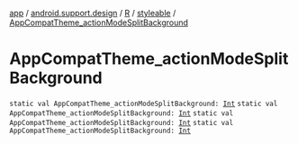 [app](../../../index.md) / [android.support.design](../../index.md) / [R](../index.md) / [styleable](index.md) / [AppCompatTheme_actionModeSplitBackground](.)

# AppCompatTheme_actionModeSplitBackground

`static val AppCompatTheme_actionModeSplitBackground: `[`Int`](https://kotlinlang.org/api/latest/jvm/stdlib/kotlin/-int/index.html)
`static val AppCompatTheme_actionModeSplitBackground: `[`Int`](https://kotlinlang.org/api/latest/jvm/stdlib/kotlin/-int/index.html)
`static val AppCompatTheme_actionModeSplitBackground: `[`Int`](https://kotlinlang.org/api/latest/jvm/stdlib/kotlin/-int/index.html)
`static val AppCompatTheme_actionModeSplitBackground: `[`Int`](https://kotlinlang.org/api/latest/jvm/stdlib/kotlin/-int/index.html)